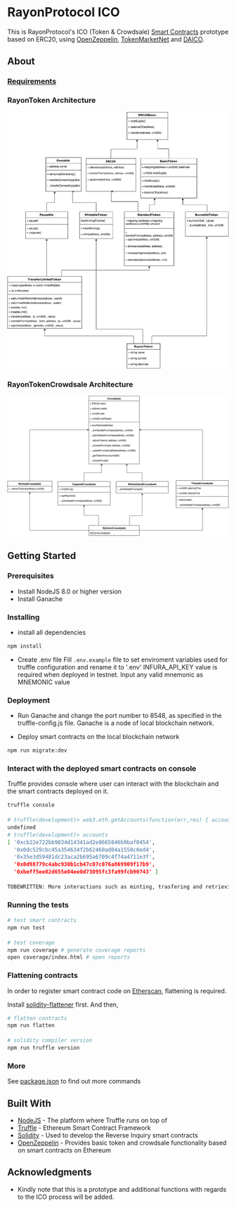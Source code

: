 # RayonProtocol ICO 

This is RayonProtocol's ICO (Token & Crowdsale) [Smart Contracts](https://en.wikipedia.org/wiki/Smart_contract) prototype based on ERC20, using [OpenZeppelin](https://github.com/OpenZeppelin/), [TokenMarketNet](https://github.com/TokenMarketNet) and [DAICO](https://github.com/theabyssportal/DAICO-Smart-Contract). 

## About

### [Requirements](https://findainc.atlassian.net/wiki/spaces/BLOC/pages/322240835/23.+Token+ICO)

### RayonToken Architecture
![RayonToken](doc/RayonToken.png)

### RayonTokenCrowdsale Architecture
![RayonTokenCrowdsale](doc/RayonTokenCrowdsale.png)

## Getting Started
### Prerequisites
- Install NodeJS 8.0 or higher version
- Install Ganache

### Installing
- install all dependencies
```bash
npm install
```
- Create .env file
Fill `.env.example` file to set enviroment variables used for truffle configuration and rename it to '.env'
INFURA_API_KEY value is required when deployed in testnet.
Input any valid mnemonic as MNEMONIC value

### Deployment
- Run Ganache and change the port number to 8548, as specified in the truffle-config.js file. Ganache is a node of local blockchain network.

- Deploy smart contracts on the local blockchain network

```bash
npm run migrate:dev
```

### Interact with the deployed smart contracts on console
Truffle provides console where user can interact with the blockchain and the smart contracts deployed on it.
```bash
truffle console

# truffle(development)> web3.eth.getAccounts(function(err,res) { accounts = res; });
undefined
# truffle(development)> accounts
[ '0xcb22e722bb9034d14341ad2e8665846b9baf0454',
  '0x0dc529cbc45a354634f2b62460ad04a1550c0ed4',
  '0x35e3d59481dc23aca2b695a6709c4f74a4711e3f',
  '0x0d98779c4abc930b1cb47c07c076a869909f17b9',
  '0xbeff5ee02d655e04ee0d73095fc3fa99fcb90743' ]

TOBEWRITTEN: More interactions such as minting, trasfering and retrieving balance.
```

### Running the tests
```bash
# test smart contracts
npm run test 

# test coverage
npm run coverage # generate coverage reports
open coverage/index.html # open reports
```

### Flattening contracts
In order to register smart contract code on [Etherscan](https://etherscan.io/), flattening is required.

Install [solidity-flattener](https://github.com/BlockCatIO/solidity-flattener) first.
And then,

```bash
# flatten contracts
npm run flatten

# solidity compiler version
npm run truffle version
```

### More
See [package.json](package.json) to find out more commands

## Built With
* [NodeJS](https://nodejs.org/en/) - The platform where Truffle runs on top of
* [Truffle](https://truffleframework.com/) - Ethereum Smart Contract Framework
* [Solidity](https://github.com/ethereum/solidity) - Used to develop the Reverse Inquiry smart contracts
* [OpenZeppelin](https://github.com/OpenZeppelin/) - Provides basic token and crowdsale functionality based on smart contracts on Ethereum

## Acknowledgments
* Kindly note that this is a prototype and additional functions with regards to the ICO process will be added.
